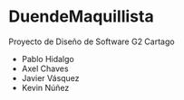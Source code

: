 # DuendeMaquillista
Proyecto de Diseño de Software G2 Cartago

- Pablo Hidalgo
- Axel Chaves
- Javier Vásquez
- Kevin Núñez
